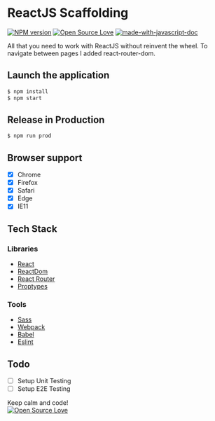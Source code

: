 # ReactJS Scaffolding
[![NPM version](https://d25lcipzij17d.cloudfront.net/badge.svg?id=gh&type=6&v=1.0.0)](http://badge.fury.io/js/badge-list)
[![Open Source Love](https://badges.frapsoft.com/os/mit/mit.svg?v=102)](https://github.com/ellerbrock/open-source-badge/)
[![made-with-javascript-doc](https://img.shields.io/badge/Made%20with-Javascript-1f425f.svg)](https://www.sphinx-doc.org/)

All that you need to work with ReactJS without reinvent the wheel. To navigate between pages I added react-router-dom.

## Launch the application

```sh
$ npm install
$ npm start
```

## Release in Production

```sh
$ npm run prod
```

## Browser support

- [x] Chrome
- [x] Firefox
- [x] Safari
- [x] Edge
- [x] IE11

## Tech Stack

### Libraries

- [React](http://facebook.github.io/react)
- [ReactDom](https://reactjs.org/docs/react-dom.html)
- [React Router](https://reacttraining.com/react-router/web/guides/philosophy)
- [Proptypes](https://reactjs.org/docs/typechecking-with-proptypes.html)

### Tools

- [Sass](https://sass-lang.com/)
- [Webpack](https://webpack.js.org/)
- [Babel](https://babeljs.io/)
- [Eslint](https://eslint.org/)

## Todo

- [ ] Setup Unit Testing
- [ ] Setup E2E Testing

Keep calm and code!
<br>
[![Open Source Love](https://badges.frapsoft.com/os/v3/open-source.svg?v=102)](https://github.com/ellerbrock/open-source-badge/)
